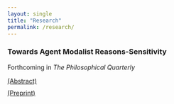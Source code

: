```yaml
---
layout: single
title: "Research"
permalink: /research/
---
```


### Towards Agent Modalist Reasons-Sensitivity  
Forthcoming in *The Philosophical Quarterly*  

<div class="abstract-container" style="margin-top: 10px;">
  <a href="javascript:void(0);" onclick="toggleAbstract(this)"> (Abstract) </a>
  <div class="abstract" style="display: none; margin-top: 10px;">
    Many find it plausible that acting freely requires a kind of sensitivity to reasons. Modalists define this sensitivity in terms of what S does in the relevant alternative possibilities. Agent modalists take S to be an agent, assessing their reasons-sensitivity by considering what the agent would have done in those possibilities. While intuitive, agent modalists struggle with Frankfurt cases. This has led some to a mechanism-based approach. Here, I raise two objections to this approach and defend agent modalism. I argue that (1) the mechanism approach permits composite mechanisms, leading to an unattractive disjunction, and (2) excluding the agent undermines the original appeal of reasons-sensitivity. I defend agent modalism by arguing it can handle Frankfurt cases if it holds fixed the nonoccurrence of agent-altering events. This requirement also helps address rational blind spots. Thus, I aim to rehabilitate agent modalism as a viable account of reasons-sensitivity in free action.
  </div>
</div>

<script>
function toggleAbstract(el) {
  const abstract = el.nextElementSibling;
  if (abstract.style.display === "none") {
    abstract.style.display = "block";
    el.textContent = " (Hide Abstract) ";
  } else {
    abstract.style.display = "none";
    el.textContent = " (Abstract) ";
  }
}
</script>

<div class="preprint-container" style="margin-top: 10px;">
  <a href="/assets/PREPRINT.pdf" target="_blank" style="text-decoration: underline;">
    (Preprint)
  </a>
</div>
